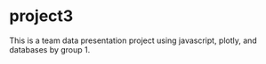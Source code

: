 # project3

This is a team data presentation project using javascript, plotly, and databases by group 1.

